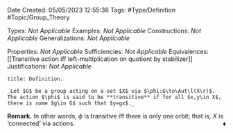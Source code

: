 <div class="topSpace"></div>

Date Created: 05/05/2023 12:55:38
Tags: #Type/Definition #Topic/Group_Theory

Types: _Not Applicable_
Examples: _Not Applicable_
Constructions: _Not Applicable_
Generalizations: _Not Applicable_

Properties: _Not Applicable_
Sufficiencies: _Not Applicable_
Equivalences: [[Transitive action iff left-multiplication on quotient by stabilizer]]
Justifications: _Not Applicable_

``` ad-Definition
title: Definition.

_Let $G$ be a group acting on a set $X$ via $\phi:G\to\Aut\l(X\r)$. The action $\phi$ is said to be **transitive** if for all $x,y\in X$, there is some $g\in G$ such that $y=gx$._

```

**Remark.** In other words, $\phi$ is transitive iff there is only one orbit; that is, $X$ is $\textrm{`}$connected$\textrm{'}$ via actions.<span style="float:right;">$\blacklozenge$</span>
